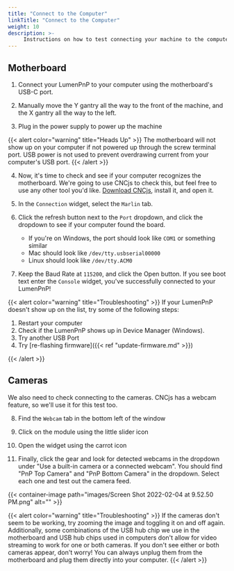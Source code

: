 ```yaml
---
title: "Connect to the Computer"
linkTitle: "Connect to the Computer"
weight: 10
description: >-
     Instructions on how to test connecting your machine to the computer
---
```


## Motherboard

1. Connect your LumenPnP to your computer using the motherboard's USB-C port.

2. Manually move the Y gantry all the way to the front of the machine, and the X gantry all the way to the left.

3. Plug in the power supply to power up the machine

{{< alert color="warning" title="Heads Up" >}}
The motherboard will not show up on your computer if not powered up through the screw terminal port. USB power is not used to prevent overdrawing current from your computer's USB port.
{{< /alert >}}

4. Now, it's time to check and see if your computer recognizes the motherboard. We're going to use CNCjs to check this, but feel free to use any other tool you'd like. [Download CNCjs](https://github.com/cncjs/cncjs/releases), install it, and open it.

5. In the `Connection` widget, select the `Marlin` tab.

6. Click the refresh button next to the `Port` dropdown, and click the dropdown to see if your computer found the board.
     * If you're on Windows, the port should look like `COM1` or something similar
     * Mac should look like `/dev/tty.usbserial00000`
     * Linux should look like `/dev/tty.ACM0`

7. Keep the Baud Rate at `115200`, and click the Open button. If you see boot text enter the `Console` widget, you've successfully connected to your LumenPnP!

{{< alert color="warning" title="Troubleshooting" >}}
If your LumenPnP doesn't show up on the list, try some of the following steps:

1. Restart your computer
2. Check if the LumenPnP shows up in Device Manager (Windows).
3. Try another USB Port
4. Try [re-flashing firmware]({{< ref "update-firmware.md" >}})

{{< /alert >}}

## Cameras
We also need to check connecting to the cameras. CNCjs has a webcam feature, so we'll use it for this test too.

8. Find the `Webcam` tab in the bottom left of the window

9. Click on the module using the little slider icon

10. Open the widget using the carrot icon

11. Finally, click the gear and look for detected webcams in the dropdown under "Use a built-in camera or a connected webcam". You should find "PnP Top Camera" and "PnP Bottom Camera" in the dropdown. Select each one and test out the camera feed.

{{< container-image path="images/Screen Shot 2022-02-04 at 9.52.50 PM.png" alt="" >}}

{{< alert color="warning" title="Troubleshooting" >}}
If the cameras don't seem to be working, try zooming the image and toggling it on and off again. Additionally, some combinations of the USB hub chip we use in the motherboard and USB hub chips used in computers don't allow for video streaming to work for one or both cameras. If you don't see either or both cameras appear, don't worry! You can always unplug them from the motherboard and plug them directly into your computer.
{{< /alert >}}
